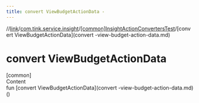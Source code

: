 ```yaml
---
title: convert ViewBudgetActionData -
---
```

//[link](../../index.md)/[com.tink.service.insight](../index.md)/[[common]InsightActionConvertersTest](index.md)/[convert ViewBudgetActionData](convert -view-budget-action-data.md)



# convert ViewBudgetActionData  
[common]  
Content  
fun [convert ViewBudgetActionData](convert -view-budget-action-data.md)()  



